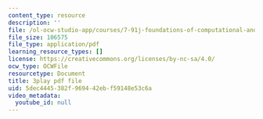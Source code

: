 ```yaml
---
content_type: resource
description: ''
file: /ol-ocw-studio-app/courses/7-91j-foundations-of-computational-and-systems-biology-spring-2014/5dec4445382f969442ebf59148e53c6a_KYQ2dPW5nEU.pdf
file_size: 106575
file_type: application/pdf
learning_resource_types: []
license: https://creativecommons.org/licenses/by-nc-sa/4.0/
ocw_type: OCWFile
resourcetype: Document
title: 3play pdf file
uid: 5dec4445-382f-9694-42eb-f59148e53c6a
video_metadata:
  youtube_id: null
---
```

